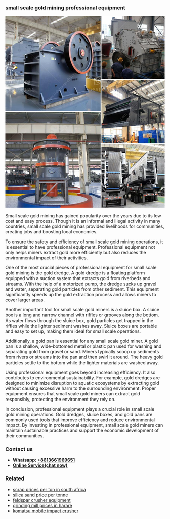 <h3>small scale gold mining professional equipment</h3><img src='1706773676.jpg' alt=''><p>Small scale gold mining has gained popularity over the years due to its low cost and easy process. Though it is an informal and illegal activity in many countries, small scale gold mining has provided livelihoods for communities, creating jobs and boosting local economies.</p><p>To ensure the safety and efficiency of small scale gold mining operations, it is essential to have professional equipment. Professional equipment not only helps miners extract gold more efficiently but also reduces the environmental impact of their activities.</p><p>One of the most crucial pieces of professional equipment for small scale gold mining is the gold dredge. A gold dredge is a floating platform equipped with a suction system that extracts gold from riverbeds and streams. With the help of a motorized pump, the dredge sucks up gravel and water, separating gold particles from other sediment. This equipment significantly speeds up the gold extraction process and allows miners to cover larger areas.</p><p>Another important tool for small scale gold miners is a sluice box. A sluice box is a long and narrow channel with riffles or grooves along the bottom. As water flows through the sluice box, gold particles get trapped in the riffles while the lighter sediment washes away. Sluice boxes are portable and easy to set up, making them ideal for small scale operations.</p><p>Additionally, a gold pan is essential for any small scale gold miner. A gold pan is a shallow, wide-bottomed metal or plastic pan used for washing and separating gold from gravel or sand. Miners typically scoop up sediments from rivers or streams into the pan and then swirl it around. The heavy gold particles settle to the bottom while the lighter materials are washed away.</p><p>Using professional equipment goes beyond increasing efficiency. It also contributes to environmental sustainability. For example, gold dredges are designed to minimize disruption to aquatic ecosystems by extracting gold without causing excessive harm to the surrounding environment. Proper equipment ensures that small scale gold miners can extract gold responsibly, protecting the environment they rely on.</p><p>In conclusion, professional equipment plays a crucial role in small scale gold mining operations. Gold dredges, sluice boxes, and gold pans are commonly used tools that improve efficiency and reduce environmental impact. By investing in professional equipment, small scale gold miners can maintain sustainable practices and support the economic development of their communities.</p><h3>Contact us</h3><ul><li><strong>Whatsapp:&nbsp;<a href="https://wa.me/8613661969651">+8613661969651</a></strong></li><li><a href="https://swt.shibang-china.com/?git&amp;zhl&amp;small scale gold mining professional equipment"><strong>Online Service(chat now)</strong></a></li></ul><h3>Related</h3><ul><li><a href='scrap prices per ton in south africa.md'>scrap prices per ton in south africa</a></li><li><a href='silica sand price per tonne.md'>silica sand price per tonne</a></li><li><a href='feldspar crusher equipment.md'>feldspar crusher equipment</a></li><li><a href='grinding mill prices in harare.md'>grinding mill prices in harare</a></li><li><a href='komatsu mobile impact crusher.md'>komatsu mobile impact crusher</a></li></ul>